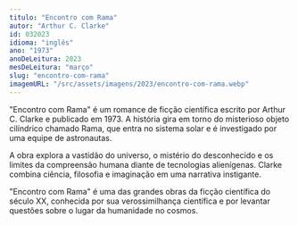 ```yaml
---
titulo: "Encontro com Rama"
autor: "Arthur C. Clarke"
id: 032023
idioma: "inglês"
ano: "1973"
anoDeLeitura: 2023
mesDeLeitura: "março"
slug: "encontro-com-rama"
imagemURL: "/src/assets/imagens/2023/encontro-com-rama.webp"
---
```


"Encontro com Rama" é um romance de ficção científica escrito por Arthur C. Clarke e publicado em 1973. A história gira em torno do misterioso objeto cilíndrico chamado Rama, que entra no sistema solar e é investigado por uma equipe de astronautas.

A obra explora a vastidão do universo, o mistério do desconhecido e os limites da compreensão humana diante de tecnologias alienígenas. Clarke combina ciência, filosofia e imaginação em uma narrativa instigante.

"Encontro com Rama" é uma das grandes obras da ficção científica do século XX, conhecida por sua verossimilhança científica e por levantar questões sobre o lugar da humanidade no cosmos.
